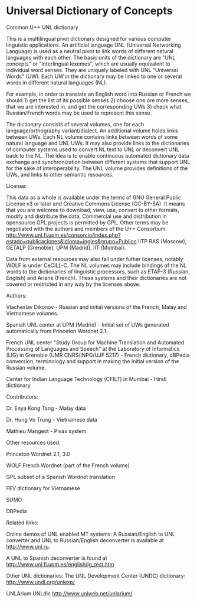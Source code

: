 Universal Dictionary of Concepts
================================
Common U++ UNL dictionary

This is a multilingual pivot dictionary designed for various computer linguistic applications. An artificial language UNL (Universal Networking Language) is used as a neutral pivot to link words of different natural languages with each other. The basic units of the dictionary are "UNL concepts" or "Interlingual lexemes", which are usually equivalent to individual word senses. They are uniquely labeled with UNL "Universal Words" (UW). Each UW in the dictionary may be linked to one or several words in different natural languages (NL). 

For example, in order to translate an English word into Russian or French we should 1) get the list of its possible senses 2) choose one ore more senses, that we are interested in, and get the corresponding UWs 3) check what Russian/French words may be used to represent this sense.

The dictionary consists of several volumes, one for each language/orthography variant/dialect. An additional volume holds links between UWs.
Each NL volume contains links between words of some natural language and UNL UWs. It may also provide links to the dictionaries of computer systems used to convert NL text to UNL or deconvert UNL back to the NL. The idea is to enable continuous automated dictionary data exchange and synchronization between different systems that support UNL for the sake of interoperability. 
The UNL volume provides definitions of the UWs, and links to other semantic resources.


License:

This data as a whole is available under the terms of GNU General Public License v3 or later and Creative Commons License (CC-BY-SA). It means that you are welcome to download, view, use, convert to other formats, modify and distribute the data. Commercial use and distribution in opensource GPL projects is permitted by GPL. Other terms may be negotiated with the authors and members of the U++ Consortium: http://www.unl.fi.upm.es/consorcio/index.php?estado=publicaciones&idioma=ingles&grupo=Publico
IITP RAS (Moscow), GETALP (Grenoble), UPM (Madrid), IIT (Mumbai).

Data from external resources may also fall under futher licenses, notably WOLF is under CeCILL-C. The NL volumes may include bindings of the NL words to the dictionaries of linguistic processors, such as ETAP-3 (Russian, English) and Ariane (French). These systems and their dictionaries are not covered or restricted in any way by the licenses above.



Authors:

Viacheslav Dikonov - Russian and initial versions of the French, Malay and Vietnamese volumes.

Spanish UNL center at UPM (Madrid) - Initial set of UWs generated automatically from Princeton Wordnet 2.1.

French UNL center "Study Group for Machine Translation and Automated Processing of Languages and Speech" at the Laboratory of Informatics (LIG) in Grenoble (UMR CNRS/INPG/UJF 5217) - French dictionary, dBPedia conversion, terminology and support in making the initial version of the Russian volume.

Center for Indian Language Technology (CFILT) in Mumbai - Hindi dictionary

Contributors:

Dr. Enya Kong Tang - Malay data

Dr. Hung Vo Trung - Vietnamese data

Mathieu Mangeot - Pivax system


Other resources used:

Princeton Wordnet 2.1, 3.0

WOLF French Wordnet (part of the French volume)

GPL subset of a Spanish Wordnet translation

FEV dictionary for Vietnamese

SUMO

DBPedia


Related links:

Online demos of UNL enabled MT systems:
A Russian/English to UNL converter and UNL to Russian/English deconverter is available at http://www.unl.ru.

A UNL to Spanish deconverter is found at http://www.unl.fi.upm.es/english/lg_test.htm

Other UNL dictionaries:
The UNL Development Center (UNDC) dictionary: http://www.undl.org/unlexp/

UNLArium UNLdic http://www.unlweb.net/unlarium/

